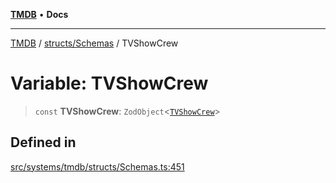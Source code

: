 [**TMDB**](../../../README.md) • **Docs**

***

[TMDB](../../../README.md) / [structs/Schemas](../README.md) / TVShowCrew

# Variable: TVShowCrew

> `const` **TVShowCrew**: `ZodObject`\<[`TVShowCrew`](../type-aliases/TVShowCrew.md)\>

## Defined in

[src/systems/tmdb/structs/Schemas.ts:451](https://github.com/Norviah/media-hub/blob/e3dc67aa1738d9ad44e6a4419ef7e26de86e1452/src/systems/tmdb/structs/Schemas.ts#L451)
